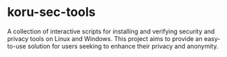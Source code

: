 # koru-sec-tools
A collection of interactive scripts for installing and verifying security and privacy tools on Linux and Windows. This project aims to provide an easy-to-use solution for users seeking to enhance their privacy and anonymity.
